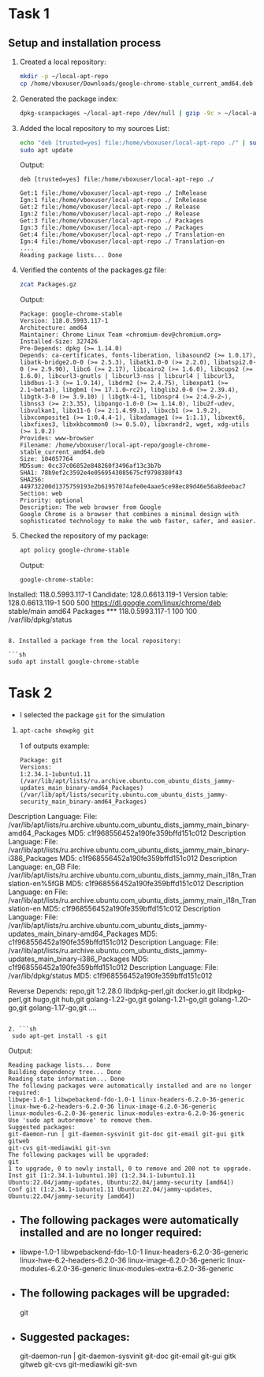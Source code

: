 # Task 1

## Setup and installation process

1. Created a local repository:
   
   ```sh
   mkdir -p ~/local-apt-repo
   cp /home/vboxuser/Downloads/google-chrome-stable_current_amd64.deb ~/local-apt-repo/
   ```

2. Generated the package index:
   
   ```sh
   dpkg-scanpackages ~/local-apt-repo /dev/null | gzip -9c > ~/local-apt-repo/Packages.gz
   ```

3. Added the local repository to my sources List:
   
   ```sh
   echo "deb [trusted=yes] file:/home/vboxuser/local-apt-repo ./" | sudo tee /etc/apt/sources.list.d/local-apt-repo.list
   sudo apt update
   ```
      
   Output:
   ```
   deb [trusted=yes] file:/home/vboxuser/local-apt-repo ./
   
   Get:1 file:/home/vboxuser/local-apt-repo ./ InRelease
   Ign:1 file:/home/vboxuser/local-apt-repo ./ InRelease
   Get:2 file:/home/vboxuser/local-apt-repo ./ Release
   Ign:2 file:/home/vboxuser/local-apt-repo ./ Release
   Get:3 file:/home/vboxuser/local-apt-repo ./ Packages
   Ign:3 file:/home/vboxuser/local-apt-repo ./ Packages
   Get:4 file:/home/vboxuser/local-apt-repo ./ Translation-en
   Ign:4 file:/home/vboxuser/local-apt-repo ./ Translation-en
   ....
   Reading package lists... Done
   ```

5. Verified the contents of the packages.gz file:
   
   ```sh
   zcat Packages.gz
   ```
   
   Output:
   ```
   Package: google-chrome-stable
   Version: 118.0.5993.117-1
   Architecture: amd64
   Maintainer: Chrome Linux Team <chromium-dev@chromium.org>
   Installed-Size: 327426
   Pre-Depends: dpkg (>= 1.14.0)
   Depends: ca-certificates, fonts-liberation, libasound2 (>= 1.0.17), libatk-bridge2.0-0 (>= 2.5.3), libatk1.0-0 (>= 2.2.0), libatspi2.0-0 (>= 2.9.90), libc6 (>= 2.17), libcairo2 (>= 1.6.0), libcups2 (>= 1.6.0), libcurl3-gnutls | libcurl3-nss | libcurl4 | libcurl3, libdbus-1-3 (>= 1.9.14), libdrm2 (>= 2.4.75), libexpat1 (>= 2.1~beta3), libgbm1 (>= 17.1.0~rc2), libglib2.0-0 (>= 2.39.4), libgtk-3-0 (>= 3.9.10) | libgtk-4-1, libnspr4 (>= 2:4.9-2~), libnss3 (>= 2:3.35), libpango-1.0-0 (>= 1.14.0), libu2f-udev, libvulkan1, libx11-6 (>= 2:1.4.99.1), libxcb1 (>= 1.9.2), libxcomposite1 (>= 1:0.4.4-1), libxdamage1 (>= 1:1.1), libxext6, libxfixes3, libxkbcommon0 (>= 0.5.0), libxrandr2, wget, xdg-utils (>= 1.0.2)
   Provides: www-browser
   Filename: /home/vboxuser/local-apt-repo/google-chrome-stable_current_amd64.deb
   Size: 104057764
   MD5sum: 0cc37c06852e848260f3496af13c3b7b
   SHA1: 78b9ef2c3592e4e0569543085675cf9798380f43
   SHA256: 449732200d1375759193e2b61957074afe0e4aae5ce98ec89d46e56a8deebac7
   Section: web
   Priority: optional
   Description: The web browser from Google
   Google Chrome is a browser that combines a minimal design with sophisticated technology to make the web faster, safer, and easier.
   ```
   
6. Checked the repository of my package:
   
   ```sh
   apt policy google-chrome-stable
   ```
   
   Output:
   ```
   google-chrome-stable:
  Installed: 118.0.5993.117-1
  Candidate: 128.0.6613.119-1
  Version table:
     128.0.6613.119-1 500
        500 https://dl.google.com/linux/chrome/deb stable/main amd64 Packages
 *** 118.0.5993.117-1 100
        100 /var/lib/dpkg/status
   ```

8. Installed a package from the local repository:
    
   ```sh
   sudo apt install google-chrome-stable
   ```

# Task 2
- I selected the package `git` for the simulation

1. ```sh
   apt-cache showpkg git
   ```

   1 of outputs example:
   ```
   Package: git
   Versions:
   1:2.34.1-1ubuntu1.11 (/var/lib/apt/lists/ru.archive.ubuntu.com_ubuntu_dists_jammy-updates_main_binary-amd64_Packages) (/var/lib/apt/lists/security.ubuntu.com_ubuntu_dists_jammy-security_main_binary-amd64_Packages)
 Description Language: 
                 File: /var/lib/apt/lists/ru.archive.ubuntu.com_ubuntu_dists_jammy_main_binary-amd64_Packages
                  MD5: c1f968556452a190fe359bffd151c012
 Description Language: 
                 File: /var/lib/apt/lists/ru.archive.ubuntu.com_ubuntu_dists_jammy_main_binary-i386_Packages
                  MD5: c1f968556452a190fe359bffd151c012
 Description Language: en_GB
                 File: /var/lib/apt/lists/ru.archive.ubuntu.com_ubuntu_dists_jammy_main_i18n_Translation-en%5fGB
                  MD5: c1f968556452a190fe359bffd151c012
 Description Language: en
                 File: /var/lib/apt/lists/ru.archive.ubuntu.com_ubuntu_dists_jammy_main_i18n_Translation-en
                  MD5: c1f968556452a190fe359bffd151c012
 Description Language: 
                 File: /var/lib/apt/lists/ru.archive.ubuntu.com_ubuntu_dists_jammy-updates_main_binary-amd64_Packages
                  MD5: c1f968556452a190fe359bffd151c012
 Description Language: 
                 File: /var/lib/apt/lists/ru.archive.ubuntu.com_ubuntu_dists_jammy-updates_main_binary-i386_Packages
                  MD5: c1f968556452a190fe359bffd151c012
 Description Language: 
                 File: /var/lib/dpkg/status
                  MD5: c1f968556452a190fe359bffd151c012

   Reverse Depends: 
  repo,git 1:2.28.0
  libdpkg-perl,git
  docker.io,git
  libdpkg-perl,git
  hugo,git
  hub,git
  golang-1.22-go,git
  golang-1.21-go,git
  golang-1.20-go,git
  golang-1.17-go,git
  ....
  ```

2. ```sh
   sudo apt-get install -s git
   ```

   Output: 
   ```
   Reading package lists... Done
   Building dependency tree... Done
   Reading state information... Done
   The following packages were automatically installed and are no longer required:
   libwpe-1.0-1 libwpebackend-fdo-1.0-1 linux-headers-6.2.0-36-generic
   linux-hwe-6.2-headers-6.2.0-36 linux-image-6.2.0-36-generic
   linux-modules-6.2.0-36-generic linux-modules-extra-6.2.0-36-generic
   Use 'sudo apt autoremove' to remove them.
   Suggested packages:
   git-daemon-run | git-daemon-sysvinit git-doc git-email git-gui gitk gitweb
   git-cvs git-mediawiki git-svn
   The following packages will be upgraded:
   git
   1 to upgrade, 0 to newly install, 0 to remove and 200 not to upgrade.
   Inst git [1:2.34.1-1ubuntu1.10] (1:2.34.1-1ubuntu1.11 Ubuntu:22.04/jammy-updates, Ubuntu:22.04/jammy-security [amd64])
   Conf git (1:2.34.1-1ubuntu1.11 Ubuntu:22.04/jammy-updates, Ubuntu:22.04/jammy-security [amd64])
   ```

- ## The following packages were automatically installed and are no longer required:
- 
  libwpe-1.0-1 libwpebackend-fdo-1.0-1 linux-headers-6.2.0-36-generic
  linux-hwe-6.2-headers-6.2.0-36 linux-image-6.2.0-36-generic
  linux-modules-6.2.0-36-generic linux-modules-extra-6.2.0-36-generic

- ## The following packages will be upgraded:
  git

- ## Suggested packages:
  git-daemon-run | git-daemon-sysvinit git-doc git-email git-gui gitk gitweb
  git-cvs git-mediawiki git-svn
